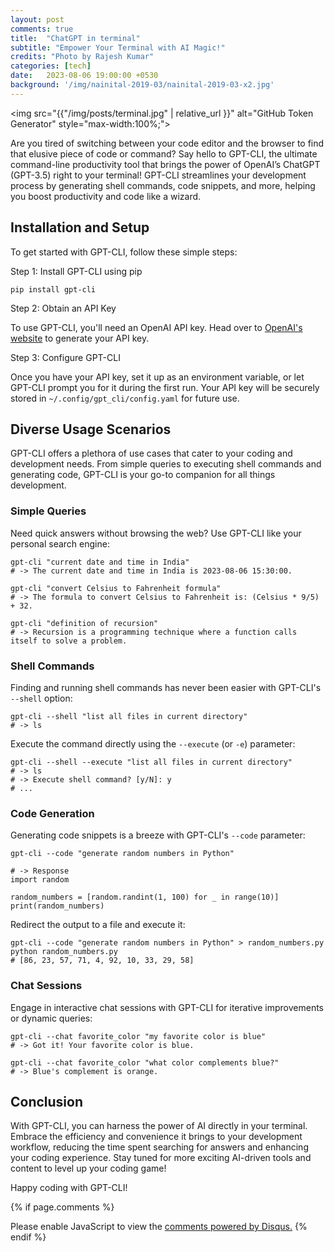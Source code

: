 ```yaml
---
layout: post
comments: true
title:  "ChatGPT in terminal"
subtitle: "Empower Your Terminal with AI Magic!"
credits: "Photo by Rajesh Kumar"
categories: [tech]
date:   2023-08-06 19:00:00 +0530
background: '/img/nainital-2019-03/nainital-2019-03-x2.jpg'
---
```

<img src="{{"/img/posts/terminal.jpg" | relative_url }}" alt="GitHub Token Generator" style="max-width:100%;">

Are you tired of switching between your code editor and the browser to find that elusive piece of code or command? Say hello to GPT-CLI, the ultimate command-line productivity tool that brings the power of OpenAI’s ChatGPT (GPT-3.5) right to your terminal! GPT-CLI streamlines your development process by generating shell commands, code snippets, and more, helping you boost productivity and code like a wizard.

## Installation and Setup

To get started with GPT-CLI, follow these simple steps:

Step 1: Install GPT-CLI using pip

```shell
pip install gpt-cli
```

Step 2: Obtain an API Key

To use GPT-CLI, you'll need an OpenAI API key. Head over to [OpenAI's website](https://openai.com) to generate your API key.

Step 3: Configure GPT-CLI

Once you have your API key, set it up as an environment variable, or let GPT-CLI prompt you for it during the first run. Your API key will be securely stored in `~/.config/gpt_cli/config.yaml` for future use.

## Diverse Usage Scenarios

GPT-CLI offers a plethora of use cases that cater to your coding and development needs. From simple queries to executing shell commands and generating code, GPT-CLI is your go-to companion for all things development.

### Simple Queries

Need quick answers without browsing the web? Use GPT-CLI like your personal search engine:

```shell
gpt-cli "current date and time in India"
# -> The current date and time in India is 2023-08-06 15:30:00.

gpt-cli "convert Celsius to Fahrenheit formula"
# -> The formula to convert Celsius to Fahrenheit is: (Celsius * 9/5) + 32.

gpt-cli "definition of recursion"
# -> Recursion is a programming technique where a function calls itself to solve a problem.
```

### Shell Commands

Finding and running shell commands has never been easier with GPT-CLI's `--shell` option:

```shell
gpt-cli --shell "list all files in current directory"
# -> ls
```

Execute the command directly using the `--execute` (or `-e`) parameter:

```shell
gpt-cli --shell --execute "list all files in current directory"
# -> ls
# -> Execute shell command? [y/N]: y
# ...
```

### Code Generation

Generating code snippets is a breeze with GPT-CLI's `--code` parameter:

```shell
gpt-cli --code "generate random numbers in Python"

# -> Response
import random

random_numbers = [random.randint(1, 100) for _ in range(10)]
print(random_numbers)
```

Redirect the output to a file and execute it:

```shell
gpt-cli --code "generate random numbers in Python" > random_numbers.py
python random_numbers.py
# [86, 23, 57, 71, 4, 92, 10, 33, 29, 58]
```

### Chat Sessions

Engage in interactive chat sessions with GPT-CLI for iterative improvements or dynamic queries:

```shell
gpt-cli --chat favorite_color "my favorite color is blue"
# -> Got it! Your favorite color is blue.

gpt-cli --chat favorite_color "what color complements blue?"
# -> Blue's complement is orange.
```

## Conclusion

With GPT-CLI, you can harness the power of AI directly in your terminal. Embrace the efficiency and convenience it brings to your development workflow, reducing the time spent searching for answers and enhancing your coding experience. Stay tuned for more exciting AI-driven tools and content to level up your coding game!

Happy coding with GPT-CLI!

{% if page.comments %}
<div id="disqus_thread"></div>
<script>
    /**
     *  RECOMMENDED CONFIGURATION VARIABLES: EDIT AND UNCOMMENT THE SECTION BELOW TO INSERT DYNAMIC VALUES FROM YOUR PLATFORM OR CMS.
     *  LEARN WHY DEFINING THESE VARIABLES IS IMPORTANT: https://disqus.com/admin/universalcode/#configuration-variables
     */
    /*
    var disqus_config = function () {
        this.page.url = PAGE_URL;  // Replace PAGE_URL with your page's canonical URL variable
        this.page.identifier = PAGE_IDENTIFIER; // Replace PAGE_IDENTIFIER with your page's unique identifier variable
    };
    */
    (function() {  // REQUIRED CONFIGURATION VARIABLE: EDIT THE SHORTNAME BELOW
        var d = document, s = d.createElement('script');

        s.src = 'https://consultt-github-io.disqus.com/embed.js';  // IMPORTANT: Replace EXAMPLE with your forum shortname!

        s.setAttribute('data-timestamp', +new Date());
        (d.head || d.body).appendChild(s);
    })();
</script>
<noscript>Please enable JavaScript to view the <a href="https://disqus.com/?ref_noscript" rel="nofollow">comments powered by Disqus.</a></noscript>
{% endif %}
